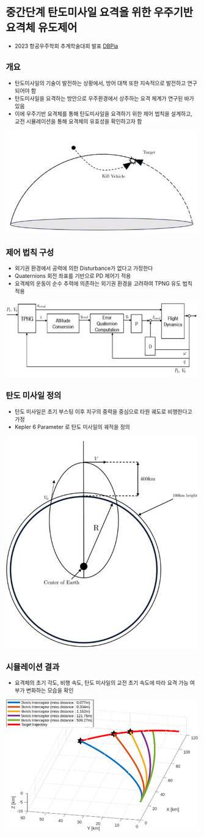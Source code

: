 # 중간단계 탄도미사일 요격을 위한 우주기반 요격체 유도제어
* 2023 항공우주학회 추계학술대회 발표 [DBPia](https://www.dbpia.co.kr/journal/articleDetail?nodeId=NODE11658039)

## 개요
* 탄도미사일의 기술이 발전하는 상황에서, 방어 대책 또한 지속적으로 발전하고 연구되어야 함
* 탄도미사일을 요격하는 방안으로 우주환경에서 상주하는 요격 체계가 연구된 바가 있음
* 이에 우주기반 요격체를 통해 탄도미사일을 요격하기 위한 제어 법칙을 설계하고, <br /> 교전 시뮬레이션을 통해 요격체의 유효성을 확인하고자 함

![Introduction](ASSET/Introduction.jpg)
## 제어 법칙 구성
* 외기권 환경에서 공력에 의한 Disturbance가 없다고 가정한다
* Quaternions 회전 좌표를 기반으로 PD 제어기 적용
* 요격체의 운동이 순수 추력에 의존하는 외기권 환경을 고려하여 TPNG 유도 법칙 적용 

![Control Diagram](ASSET/ControlDiagram.jpg)

## 탄도 미사일 정의
* 탄도 미사일은 초기 부스팅 이후 지구의 중력을 중심으로 타원 궤도로 비행한다고 가정
* Kepler 6 Parameter 로 탄도 미사일의 궤적을 정의

![Orbit](ASSET/Orbit.jpg)

## 시뮬레이션 결과
* 요격체의 초기 각도, 비행 속도, 탄도 미사일의 교전 초기 속도에 따라 요격 가능 여부가 변화하는 모습을 확인

![Result](ASSET/Result.png)